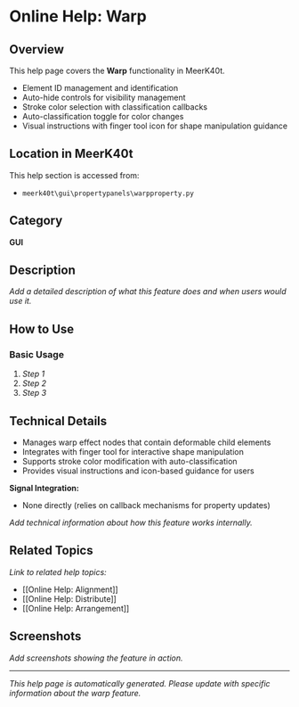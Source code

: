 # Online Help: Warp

## Overview

This help page covers the **Warp** functionality in MeerK40t.

- Element ID management and identification
- Auto-hide controls for visibility management
- Stroke color selection with classification callbacks
- Auto-classification toggle for color changes
- Visual instructions with finger tool icon for shape manipulation guidance

## Location in MeerK40t

This help section is accessed from:
- `meerk40t\gui\propertypanels\warpproperty.py`

## Category

**GUI**

## Description

*Add a detailed description of what this feature does and when users would use it.*

## How to Use

### Basic Usage

1. *Step 1*
2. *Step 2*
3. *Step 3*

## Technical Details

- Manages warp effect nodes that contain deformable child elements
- Integrates with finger tool for interactive shape manipulation
- Supports stroke color modification with auto-classification
- Provides visual instructions and icon-based guidance for users

**Signal Integration:**
- None directly (relies on callback mechanisms for property updates)

*Add technical information about how this feature works internally.*

## Related Topics

*Link to related help topics:*

- [[Online Help: Alignment]]
- [[Online Help: Distribute]]
- [[Online Help: Arrangement]]

## Screenshots

*Add screenshots showing the feature in action.*

---

*This help page is automatically generated. Please update with specific information about the warp feature.*
